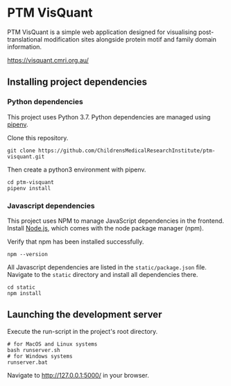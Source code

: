 # PTM VisQuant

PTM VisQuant is a simple web application designed for visualising post-translational modification sites alongside protein motif and family domain information.

https://visquant.cmri.org.au/

## Installing project dependencies

### Python dependencies

This project uses Python 3.7. Python dependencies are managed using [pipenv](https://docs.pipenv.org/en/latest/).

Clone this repository.

```
git clone https://github.com/ChildrensMedicalResearchInstitute/ptm-visquant.git
```

Then create a python3 environment with pipenv.

```
cd ptm-visquant
pipenv install
```

### Javascript dependencies

This project uses NPM to manage JavaScript dependencies in the frontend. Install [Node.js](https://nodejs.org/en/download/), which comes with the node package manager (npm).

Verify that npm has been installed successfully.

```
npm --version
```

All Javascript dependencies are listed in the `static/package.json` file. Navigate to the `static` directory and install all dependencies there.

```
cd static
npm install
```

## Launching the development server

Execute the run-script in the project's root directory.

```
# for MacOS and Linux systems
bash runserver.sh
# for Windows systems
runserver.bat
```

Navigate to http://127.0.0.1:5000/ in your browser.
